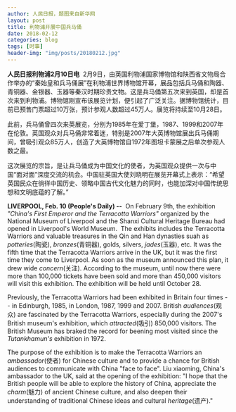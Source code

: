 ```yaml
---
author: 人民日报，题图来自新华网
layout: post
title: 利物浦开展中国兵马俑
date: 2018-02-12
categories: blog
tags: [时事]
header-img: "img/posts/20180212.jpg"
---
```

**人民日报利物浦2月10日电**  2月9日，由英国利物浦国家博物馆和陕西省文物局合作举办的“秦始皇和兵马俑展”在利物浦世界博物馆开幕，展品包括兵马俑和陶器、青铜器、金银器、玉器等秦汉时期珍贵文物。这是兵马俑第五次来到英国，却是首次来到利物浦。博物馆刚宣布该展览计划，便引起了广泛关注。据博物馆统计，目前已预售门票超过10万张，预计参观人数超过45万人。展览将持续至10月28日。

此前，兵马俑曾四次来英展览，分别为1985年在爱丁堡，1987、1999和2007年在伦敦。英国观众对兵马俑非常着迷，特别是2007年大英博物馆展出兵马俑期间，曾吸引观众85万人，创造了大英博物馆自1972年图坦卡蒙展之后单次参观人数之最。

这次展览的宗旨，是让兵马俑成为中国文化的使者，为英国观众提供一次与中国“面对面”深度交流的机会。中国驻英国大使刘晓明在展览开幕式上表示：“希望英国民众在徜徉中国历史、领略中国古代文化魅力的同时，也能加深对中国传统思想和文明底蕴的了解。”

__LIVERPOOL, Feb. 10 (People's Daily) --__  On February 9th, the exhibition _"China's First Emperor and the Terracotta Warriors"_ organized by the National Museum of Liverpool and the Shanxi Cultural Heritage Bureau had opened in Liverpool's World Museum.  The exhibits includes the Terracotta Warriors and valuable treasures in the Qin and Han dynasties suah as _potteries_(陶瓷), _bronzes_(青铜器), golds, silvers, _jades_(玉器), etc. It was the fifth time that the Terracotta Warriors arrive in the UK, but it was the first time they come to Liverpool. As soon as the museum announced this plan, it drew wide _concern_(关注). According to the museum, until now there were more than 100,000 tickets have been sold and more than 450,000 visitors will visit this exhibition. The exhibition will be held until October 28.

Previously, the Terracotta Warriors had been exhibited in Britain four times -- in Edinburgh, 1985, in London, 1987, 1999 and 2007. British _audiences_(观众) are fascinated by the Terracotta Warriors, especially during the 2007's British museum's exhibition, which _attracted_(吸引) 850,000 visitors. The British Museum has braked the record for beening most visited since the _Tutankhamun's_ exhibition in 1972.

The purpose of the exhibition is to make the Terracotta Warriors an _ambassador_(使者) for Chinese culture and to provide a chance for British audiences to communicate with China "face to face". Liu xiaoming, China's ambassador to the UK, said at the opening of the exhibition: "I hope that the British people will be able to explore the history of China, appreciate the _charm_(魅力) of ancient Chinese culture, and also deepen their understanding of traditional Chinese ideas and cultural _heritage_(遗产)."